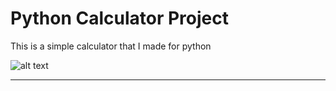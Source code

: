 # Python Calculator Project

This is a simple calculator that I made for python


![alt text](https://lh3.googleusercontent.com/yd_XmMw35Gd_3MTfnFWa4CEmaBBWDDLWiDibj89uLQyQwiqlG-cbg-2jQmoNu-Hiip82=w300)


------------------------------------------------------------------------------------------------------------------------------------------------------------------------------------------------------------------------------------------------------------------------------------------------------------------------------------------------------------------------------------------------------------------------------------------------------------------------------------------------------------------------------------------------------------------------------------------------------------------------------------------------
